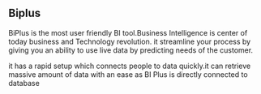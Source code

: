 ## Biplus
BiPlus is the most user friendly BI tool.Business Intelligence is center of today business and Technology revolution. it streamline your process by giving you an ability to use live data by predicting needs of the customer.

it has a rapid setup which connects people to data quickly.it can retrieve massive amount of data with an ease as BI Plus is directly connected to database
<!--stackedit_data:
eyJoaXN0b3J5IjpbMTYyMTQwMDIyXX0=
-->